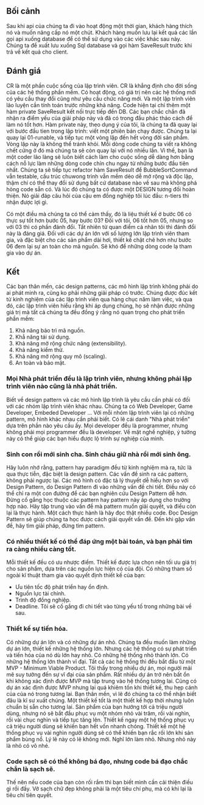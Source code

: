 ## Bối cảnh
Sau khi api của chúng ta đi vào hoạt động một thời gian, khách hàng thích nó và muốn nâng cấp nó một chút. Khách hàng muốn lưu lại kết quả các lần gọi api xuống database để có thể sử dụng vào các việc khác sau này.
Chúng ta đề xuất lưu xuống Sql database và gọi hàm SaveResult trước khi trả về kết quả cho client.
## Đánh giá
CR là một phần cuộc sống của lập trình viên. CR là khẳng định cho đời sống của các hệ thống phần mềm. Có hoạt động, có giá trị nên các hệ thống mới có yêu cầu thay đổi cũng như yêu cầu chức năng mới. Và một lập trình viên lão luyện cần tính toán trước những khả năng.
Code hiện tại chỉ thêm một hàm private SaveResult kết nối trực tiếp đến DB. Các bạn chắc chắn đã nhận ra điểm yếu của giải pháp này và đã có trong đầu phác thảo cách để làm nó tốt hơn. Hàm private này, theo dụng ý của tôi, là chúng ta đã quay lại với bước đầu tien trong lập trình: viết một phiên bản chạy được. Chúng ta lại quay lại 01-runable, và tiếp tục một vòng lặp đến hết vòng đời sản phẩm. Vòng lặp này là không thể tránh khỏi. Mỗi dòng code chúng ta viết ra không chết cứng ở đó mà chúng ta sẽ còn quay lại với nó nhiều lần. Vì thế, bạn là một coder lão làng sẽ luôn biết cách làm cho cuộc sống dễ dàng hơn bằng cách nỗ lực làm những dòng code chỉn chu ngay từ những bước đầu tiên nhất.
Chúng ta sẽ tiếp tục refactor hàm SaveResult để BubbleSortCommand vẫn testable, cấu trúc chuwong trình vẫn mềm dẻo dễ mở rộng và độc lập, thậm chí có thể thay đổi sử dụng bất cứ database nào về sau mà không phá hỏng code sẵn có. Và lúc đó chúng ta có được một DESIGN tương đối hoàn thiện. Nó giải đáp câu hỏi của cậu em đồng nghiệp tôi lúc đầu: n-tiers thì nhận được lợi gì.

Có một điều mà chúng ta có thể cảm thấy, đó là liệu thiết kế ở bước 06 có thực sự tốt hơn bước 05, hay bước 03? Đối với tôi, 06 tốt hơn 05, nhưng so với 03 thì có phần đánh đổi. Tất nhiên từ quan điểm cá nhân tôi thì đánh đổi này là đáng giá. Đối với các dự án lớn với số lượng lớn lập trình viên tham gia, và đặc biệt cho các sản phẩm dài hơi, thiết kế chặt chẽ hơn như bước 06 đem lại sự an toàn cho mã nguồn. Sẽ khó để những dòng code lạ tham gia vào dự án.

## Kết
Các bạn thân mến, các design patterns, các mô hình lập trình không phải do ai phát minh ra, cũng ko phải những giải pháp có trước. Chúng được đúc kết từ kinh nghiệm của các lập trình viên qua hàng chục năm làm việc, và qua đó, các lập trình viên hiểu rằng khi áp dụng chúng, họ sẽ nhận được những giá trị mà tất cả chúng ta đều đồng ý rằng nó quan trọng cho phát triển phần mềm:
1. Khả năng bảo trì mã nguồn.
2. Khẳ năng tái sử dụng.
3. Khả năng mở rộng chức năng (extensibility).
4. Khả năng kiểm thử.
5. Khả năng mở rộng quy mô (scaling).
6. An toàn và bảo mật.

### Mọi Nhà phát triển đều là lập trình viên, nhưng không phải lập trình viên nào cũng là nhà phát triển.
Biết về design pattern và các mô hình lập trình là yêu cầu cần phải có đối với các nhóm lập trình viên khác nhau. Chúng ta có Web Developer, Game Developer, Embeded Developer ... Với mỗi nhóm lập trình viên lại có những pattern, mô hình khác nhau cần phải biết. Có lẽ cái danh "Nhà phát triển" dựa trên phần nào yêu cầu ấy. Mọi developer đều là programmer, nhưng không phải mọi programmer đều là developer. Về mặt nghề nghiệp, ý tưởng này có thể giúp các bạn hiểu được lộ trình sự nghiệp của mình.

### Sinh con rồi mới sinh cha. Sinh cháu giữ nhà rồi mới sinh ông.
Hãy luôn nhớ rằng, pattern hay paradigm đều từ kinh nghiệm mà ra, tức là qua thực tiễn, đặc biệt là design pattern. Các vấn đề sinh ra các pattern, không phải ngược lại. Các mô hình có đặc tả lý thuyết dễ hiểu hơn so với Design Pattern, do Design Pattern đi vào những vấn đề chi tiết. Điều này có thể chỉ ra một con đường để các bạn nghiên cứu Design Pattern dễ hơn. Đừng cố gắng học thuộc các pattern hay pattern này áp dụng cho trường hợp nào. Hãy tập trung vào vấn đề mà pattern muốn giải quyết, và điều còn lại là thực hành. Một cách thực hành là hãy đọc thật nhiều code. Đọc Design Pattern sẽ giúp chúng ta học được cách giải quyết vấn đề. Đến khi gặp vấn đề, hãy tìm giải pháp, đừng tìm pattern.

### Có nhiều thiết kế có thể đáp ứng một bài toán, và bạn phải tìm ra càng nhiều càng tốt.
Mỗi thiết kế đều có ưu nhược điểm. Thiết kế được lựa chọn nên tối ưu giá trị cho sản phẩm, dựa trên các nguồn lực hiện có của đội.
Có những tham số ngoài kĩ thuật tham gia vào quyết định thiết kế của bạn:
- Ưu tiên tốc độ phát triển hay ổn định.
- Nguồn lực tài chính.
- Trình độ đồng nghiệp.
- Deadline.
Tôi sẽ cố gắng đi chi tiết vào từng yếu tố trong những bài về sau.

### Thiết kế sự tiến hóa.
Có những dự án lớn và có những dự án nhỏ. Chúng ta đều muốn làm những dự án lớn, thiết kế những hệ thống lớn. Nhưng các hệ thống có sự phát triển và tiến hóa của nó dù lớn hay nhỏ. Có những hệ thống nhỏ thành lớn. Có những hệ thống lớn thành vĩ đại. Tất cả các hệ thống thì đều bắt đầu từ một MVP - Minimum Viable Product. Tôi thấy trong nhiều dự án, mọi người mải mê suy tưởng đến sự vĩ đại của sản phẩm. Rất nhiều dự án trở nên bất ổn khi không xác định được MVP mà tập trung vào hệ thống tương lai. Cũng có dự án xác định được MVP nhưng lại quá khiêm tốn khi thiết kế, thu hẹp cánh của của nó trong tương lai.
Bạn thân mến, vì lẽ đó chúng ta có thể nhận biết đâu là kĩ sư xuất chúng. Một thiết kế tốt là một thiết kế hợp thời nhưng luôn chuẩn bị sẵn cho tương lai. Sản phẩm của bạn hướng tới cả triệu người dùng, nhưng nó sẽ bắt đầu phục vụ một nhóm nhỏ vài trăm, rồi vài nghìn, rồi vài chục nghìn và tiếp tục tăng lên. Thiết kế ngay một hệ thống phục vụ cả triệu người dùng sẽ khiến bạn hết vốn nhanh chóng. Thiết kế một hệ thống phục vụ vài nghìn người dùng sẽ có thể khiến bạn rắc rối lớn khi sản phẩm bùng nổ. Lý lẽ này có lẽ không mới. Nghĩ lớn làm nhỏ. Nhưng nhỏ này là nhỏ có võ nhé.

### Code sạch sẽ có thể không bá đạo, nhưng code bá đạo chắc chắn là sạch sẽ.
Thế nên nếu code của bạn còn rối rắm thì bạn biết mình cần cải thiện điều gì rồi đấy. Vở sạch chữ đẹp không phải là một tiêu chí phụ, mà có khi lại là tiêu chí tiên quyết.
